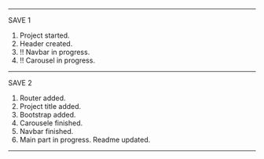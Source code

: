---------
SAVE 1

1. Project started.
2. Header created.
3. !! Navbar in progress.
4. !! Carousel in progress.
---------

SAVE 2

1. Router added.
2. Project title added.
3. Bootstrap added.
4. Carousele finished.
5. Navbar finished.
6. Main part in progress.
Readme updated.
---------